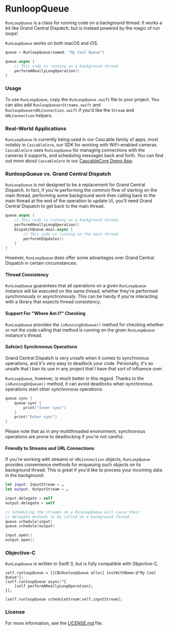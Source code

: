 # RunloopQueue

`RunLoopQueue` is a class for running code on a background thread. It works a *bit* like Grand Central Dispatch, but is instead powered by the magic of run loops! 

`RunLoopQueue` works on both macOS and iOS.

```swift
queue = RunloopQueue(named: "My Cool Queue")

queue.async {
    // This code is running on a background thread.
    performAReallyLongOperation()
}
```

### Usage

To use `RunLoopQueue`, copy the `RunLoopQueue.swift` file to your project. You can also add `RunloopQueue+Streams.swift` and `RunloopQueue+URLConnection.swift` if you'd like the `Stream` and `URLConnection` helpers.

### Real-World Applications

`RunLoopQueue` is currently being used in our Cascable family of apps, most notably in `CascableCore`, our SDK for working with WiFi-enabled cameras. `CascableCore` uses `RunLoopQueue` for managing connections with the cameras it supports, and scheduling messages back and forth. You can find out more about `CascableCore` in our [CascableCore Demo App](https://github.com/Cascable/cascablecore-demo).

### RunloopQueue vs. Grand Central Dispatch

`RunLoopQueue` is *not* designed to be a replacement for Grand Central Dispatch. In fact, if you're performing the common flow of starting on the main thread, performing some background work then calling back to the main thread at the end of the operation to update UI, you'll need Grand Central Dispatch to get back to the main thread.

```swift
queue.async {
    // This code is running on a background thread.
    performAReallyLongOperation()
    DispatchQueue.main.async {
        // This code is running on the main thread.
        performUIUpdates()
    }
}
```

However, `RunLoopQueue` does offer some advantages over Grand Central Dispatch in certain circumstances:

#### Thread Consistency

`RunLoopQueue` guarantees that all operations on a given `RunLoopQueue` instance will be executed on the same thread, whether they're performed synchronously or asynchronously. This can be handy if you're interacting with a library that expects thread consistency.

#### Support For "Where Am I?" Checking

`RunLoopQueue` provides the `isRunningOnQueue()` method for checking whether or not the code calling that method is running on the given `RunLoopQueue` instance's thread. 

#### Safe(er) Synchronous Operations

Grand Central Dispatch is *very* unsafe when it comes to synchronous operations, and it's very easy to deadlock your code. Personally, it's so unsafe that I ban its use in any project that I have that sort of influence over. 

`RunLoopQueue`, however, is much better in this regard. Thanks to the `isRunningOnQueue()` method, it can avoid deadlocks when synchronous operations start other synchronous operations:

```swift
queue.sync {
    queue.sync {
        print("Inner sync")
    }
    print("Outer sync")
}
```

Please note that as in *any* multithreaded environment, synchronous operations are prone to deadlocking if you're not careful. 

#### Friendly to Streams and URL Connections

If you're working with streams or `URLConnection` objects, `RunLoopQueue` provides convenience methods for enqueuing such objects on its background thread. This is great if you'd like to process your incoming data in the background:

```swift
let input: InputStream = …
let output: OutputStream = …

input.delegate = self
output.delegate = self

// Scheduling the streams on a RunLoopQueue will cause their 
// delegate methods to be called on a background thread.
queue.schedule(input)
queue.schedule(output)

input.open()
output.open()
```

### Objective-C

`RunLoopQueue` is written in Swift 3, but is fully compatible with Objective-C.

```objc
self.runloopQueue = [[CBLRunloopQueue alloc] initWithName:@"My Cool Queue"];
[self.runloopQueue async:^{
    [self performAReallyLongOperation];
}];

[self.runloopQueue scheduleStream:self.inputStream];
```

### License

For more information, see the [LICENSE.md](LICENSE.md) file.

